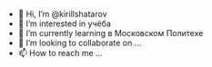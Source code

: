 - 👋 Hi, I’m @kirillshatarov
- 👀 I’m interested in  учёба 
- 🌱 I’m currently learning  в  Московском  Политехе 
- 💞️ I’m looking to collaborate on ... 
- 📫 How to reach me ...

<!---
kirillshatarov/kirillshatarov is a ✨ special ✨ repository because its `README.md` (this file) appears on your GitHub profile.
You can click the Preview link to take a look at your changes.
--->
